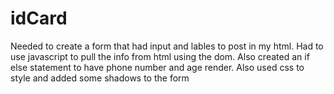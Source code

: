 # idCard
Needed to create a form that had input and lables to post in my html.
Had to use javascript to pull the info from html using the dom. 
Also created an if else statement to have phone number and age render.
Also used css to style and added some shadows to the form
